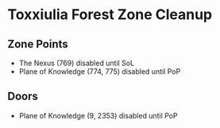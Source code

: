 # Toxxiulia Forest Zone Cleanup

## Zone Points

* The Nexus (769) disabled until SoL
* Plane of Knowledge (774, 775) disabled until PoP

## Doors

* Plane of Knowledge (9, 2353) disabled until PoP

